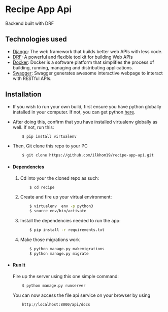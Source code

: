 # Recipe App Api
Backend built with DRF

## Technologies used
* [Django](https://www.djangoproject.com/): The web framework that builds better web APIs with less code.
* [DRF](www.django-rest-framework.org/): A powerful and flexible toolkit for building Web APIs
* [Docker](www.docker.com/): Docker is a software platform that simplifies the process of building, running, managing and distributing applications.
* [Swagger](www.docker.com/): Swagger generates awesome interactive webpage to interact with RESTful APIs.


## Installation
* If you wish to run your own build, first ensure you have python globally installed in your computer. If not, you can get python [here](https://www.python.org").
* After doing this, confirm that you have installed virtualenv globally as well. If not, run this:
    ```bash
        $ pip install virtualenv
    ```
* Then, Git clone this repo to your PC
    ```bash
        $ git clone https://github.com/ilkhom19/recipe-app-api.git
    ```

* #### Dependencies
    1. Cd into your the cloned repo as such:
        ```bash
            $ cd recipe
        ```
    2. Create and fire up your virtual environment:
        ```bash
            $ virtualenv  env -p python3
            $ source env/bin/activate
        ```
    3. Install the dependencies needed to run the app:
        ```bash
            $ pip install -r requirements.txt
        ```
    4. Make those migrations work
        ```bash
            $ python manage.py makemigrations
            $ python manage.py migrate
        ```

* #### Run It
    Fire up the server using this one simple command:
    ```bash
        $ python manage.py runserver
    ```
    You can now access the file api service on your browser by using
    ```
        http://localhost:8000/api/docs
    ```
